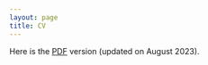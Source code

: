 ```yaml
---
layout: page
title: CV
---
```


Here is the [PDF](/images/cv.pdf) version (updated on August 2023).
